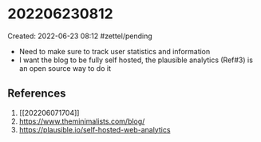 # 202206230812
Created: 2022-06-23 08:12
#zettel/pending
- Need to make sure to track user statistics and information
- I want the blog to be fully self hosted, the plausible analytics (Ref#3) is an open source way to do it

## References
1. [[202206071704]]
2. https://www.theminimalists.com/blog/
3. https://plausible.io/self-hosted-web-analytics